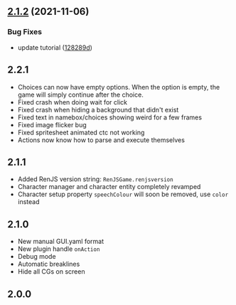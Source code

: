## [2.1.2](https://github.com/lunafromthemoon/RenJS-V2/compare/v2.1.1...v2.1.2) (2021-11-06)


### Bug Fixes

* update tutorial ([128289d](https://github.com/lunafromthemoon/RenJS-V2/commit/128289d411d1a0517d421a0cc689935a806b06a1))

## 2.2.1

* Choices can now have empty options. When the option is empty, the game will simply continue after the choice.
* Fixed crash when doing wait for click
* Fixed crash when hiding a background that didn't exist
* Fixed text in namebox/choices showing weird for a few frames
* Fixed image flicker bug
* Fixed spritesheet animated ctc not working
* Actions now know how to parse and execute themselves

## 2.1.1

* Added RenJS version string: `RenJSGame.renjsversion`
* Character manager and character entity completely revamped
* Character setup property `speechColour` will soon be removed, use `color` instead

## 2.1.0

* New manual GUI.yaml format
* New plugin handle `onAction`
* Debug mode
* Automatic breaklines
* Hide all CGs on screen


## 2.0.0
